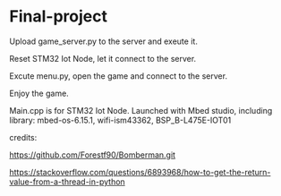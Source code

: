 # Final-project

Upload game_server.py to the server and exeute it.

Reset STM32 Iot Node, let it connect to the server.

Excute menu.py, open the game and connect to the server.

Enjoy the game.

Main.cpp is for STM32 Iot Node. Launched with Mbed studio, including library: mbed-os-6.15.1, wifi-ism43362, BSP_B-L475E-IOT01

credits:

  https://github.com/Forestf90/Bomberman.git
  
  https://stackoverflow.com/questions/6893968/how-to-get-the-return-value-from-a-thread-in-python
